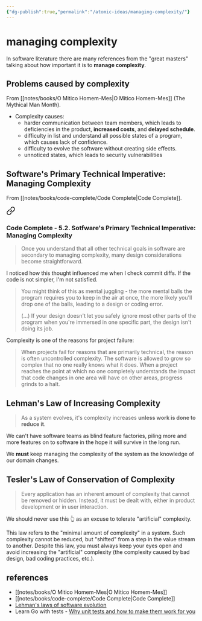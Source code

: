 ```yaml
---
{"dg-publish":true,"permalink":"/atomic-ideas/managing-complexity/"}
---
```


# managing complexity

In software literature there are many references from the "great masters" talking about how important it is to **manage complexity**.


## Problems caused by complexity

From [[notes/books/O Mitico Homem-Mes\|O Mitico Homem-Mes]] (The Mythical Man Month).

- Complexity causes:
    - harder communication between team members, which leads to deficiencies in the product, **increased costs**, and **delayed schedule**.
    - difficulty in list and understand all possible states of a program, which causes lack of confidence.
    - difficulty to evolve the software without creating side effects.
    - unnoticed states, which leads to security vulnerabilities


## Software's Primary Technical Imperative: Managing Complexity

From [[notes/books/code-complete/Code Complete\|Code Complete]].


<div class="transclusion internal-embed is-loaded"><a class="markdown-embed-link" href="/notes/books/code-complete/code-complete-5-2-sotfware-s-primary-technical-imperative-managing-complexity/" aria-label="Open link"><svg xmlns="http://www.w3.org/2000/svg" width="24" height="24" viewBox="0 0 24 24" fill="none" stroke="currentColor" stroke-width="2" stroke-linecap="round" stroke-linejoin="round" class="svg-icon lucide-link"><path d="M10 13a5 5 0 0 0 7.54.54l3-3a5 5 0 0 0-7.07-7.07l-1.72 1.71"></path><path d="M14 11a5 5 0 0 0-7.54-.54l-3 3a5 5 0 0 0 7.07 7.07l1.71-1.71"></path></svg></a><div class="markdown-embed">




### Code Complete - 5.2. Sotfware's Primary Technical Imperative: Managing Complexity

> Once you understand that all other technical goals in software are secondary to managing complexity, many design considerations become straightforward.

I noticed how this thought influenced me when I check commit diffs. If the code is not simpler, I'm not satisfied.

> You might think of this as mental juggling - the more mental balls the program requires you to keep in the air at once, the more likely you'll drop one of the balls, leading to a design or coding error.
> 
> (...) If your design doesn't let you safely ignore most other parts of the program when you're immersed in one specific part, the design isn't doing its job.

Complexity is one of the reasons for project failure:

> When projects fail for reasons that are primarily technical, the reason is often uncontrolled complexity. The software is allowed to grow so complex that no one really knows what it does. When a project reaches the point at which no one completely understands the impact that code changes in one area will have on other areas, progress grinds to a halt.


</div></div>



## Lehman's Law of Increasing Complexity

> As a system evolves, it's complexity increases **unless work is done to reduce it**.

We can't have software teams as blind feature factories, piling more and more features on to software in the hope it will survive in the long run.

We **must** keep managing the complexity of the system as the knowledge of our domain changes.


## Tesler's Law of Conservation of Complexity

> Every application has an inherent amount of complexity that cannot be removed or hidden. Instead, it must be dealt with, either in product development or in user interaction.

We should never use this 👆 as an excuse to tolerate "artificial" complexity.

This law refers to the "minimal amount of complexity" in a system. Such complexity cannot be reduced, but "shifted" from a step in the value stream to another. Despite this law, you must always keep your eyes open and avoid increasing the "artificial" complexity (the complexity caused by bad design, bad coding practices, etc.).


## references

- [[notes/books/O Mitico Homem-Mes\|O Mitico Homem-Mes]]
- [[notes/books/code-complete/Code Complete\|Code Complete]]
- [Lehman's laws of software evolution](https://en.wikipedia.org/wiki/Lehman%27s_laws_of_software_evolution)
- Learn Go with tests - [Why unit tests and how to make them work for you](https://quii.gitbook.io/learn-go-with-tests/meta/why)
